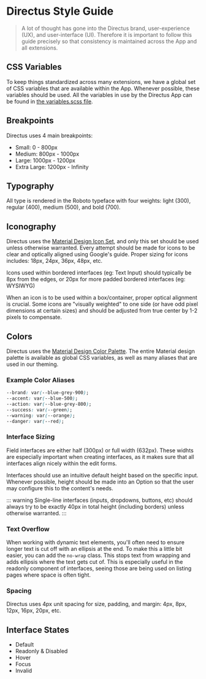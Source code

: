 # Directus Style Guide

> A lot of thought has gone into the Directus brand, user-experience (UX), and user-interface (UI). Therefore it is important to follow this guide precisely so that consistency is maintained across the App and all extensions.

## CSS Variables

To keep things standardized across many extensions, we have a global set of CSS variables that are available within the App. Whenever possible, these variables should be used. All the variables in use by the Directus App can be found in [the variables.scss file](https://github.com/directus/app/blob/b43f9e56e3d1e3a47c7a4d201bb8a542c0a6cf44/src/design/_variables.scss).

## Breakpoints

Directus uses 4 main breakpoints:

* Small: 0 - 800px
* Medium: 800px - 1000px
* Large: 1000px - 1200px
* Extra Large: 1200px - Infinity

## Typography

All type is rendered in the Roboto typeface with four weights: light (300), regular (400), medium (500), and bold (700).

## Iconography

Directus uses the [Material Design Icon Set](https://material.io/icons/), and only this set should be used unless otherwise warranted. Every attempt should be made for icons to be clear and optically aligned using Google's guide. Proper sizing for icons includes: 18px, 24px, 36px, 48px, etc.

Icons used within bordered interfaces (eg: Text Input) should typically be 8px from the edges, or 20px for more padded bordered interfaces (eg: WYSIWYG)

When an icon is to be used within a box/container, proper optical alignment is crucial. Some icons are "visually weighted" to one side (or have odd pixel dimensions at certain sizes) and should be adjusted from true center by 1-2 pixels to compensate.

## Colors

Directus uses the [Material Design Color Palette](https://www.materialui.co/colors). The entire Material design palette is available as global CSS variables, as well as many aliases that are used in our theming.

### Example Color Aliases

```css
--brand: var(--blue-grey-900);
--accent: var(--blue-500);
--action: var(--blue-grey-800);
--success: var(--green);
--warning: var(--orange);
--danger: var(--red);
```

### Interface Sizing

Field interfaces are either half (300px) or full width (632px). These widhts are especially important when creating interfaces, as it makes sure that all interfaces align nicely within the edit forms.

Interfaces should use an intuitive default height based on the specific input. Whenever possible, height should be made into an Option so that the user may configure this to the content's needs.

::: warning
Single-line interfaces (inputs, dropdowns, buttons, etc) should always try to be exactly 40px in total height (including borders) unless otherwise warranted.
:::

### Text Overflow

When working with dynamic text elements, you'll often need to ensure longer text is cut off with an ellipsis at the end. To make this a little bit easier, you can add the `no-wrap` class. This stops text from wrapping and adds ellipsis where the text gets cut of. This is especially useful in the readonly component of interfaces, seeing those are being used on listing pages where space is often tight.

### Spacing

Directus uses 4px unit spacing for size, padding, and margin: 4px, 8px, 12px, 16px, 20px, etc.

## Interface States

* Default
* Readonly & Disabled
* Hover
* Focus
* Invalid
